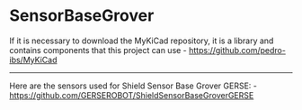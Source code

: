 # SensorBaseGrover

If it is necessary to download the MyKiCad repository, it is a library and contains components that this project can use
	- https://github.com/pedro-ibs/MyKiCad

-------------------------------------------------------------------------------------------------------------------------------

Here are the sensors used for Shield Sensor Base Grover GERSE:
	- https://github.com/GERSEROBOT/ShieldSensorBaseGroverGERSE
